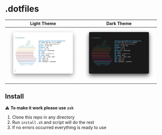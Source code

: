 # .dotfiles

Light Theme             |  Dark Theme
:-------------------------:|:-------------------------:
![Light Theme](media/light.jpg)  |  ![Dark Theme](media/dark.jpg)

## Install

⚠️ **To make it work please use `zsh`**

1. Clone this repo in any directory
2. Run `install.sh` and script will do the rest
3. If no errors occurred everything is ready to use
